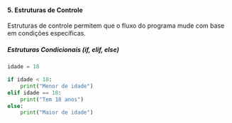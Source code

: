 #### 5. Estruturas de Controle

Estruturas de controle permitem que o fluxo do programa mude com base em condições específicas.

##### Estruturas Condicionais (if, elif, else)

```python
idade = 18

if idade < 18:
    print("Menor de idade")
elif idade == 18:
    print("Tem 18 anos")
else:
    print("Maior de idade")
```
